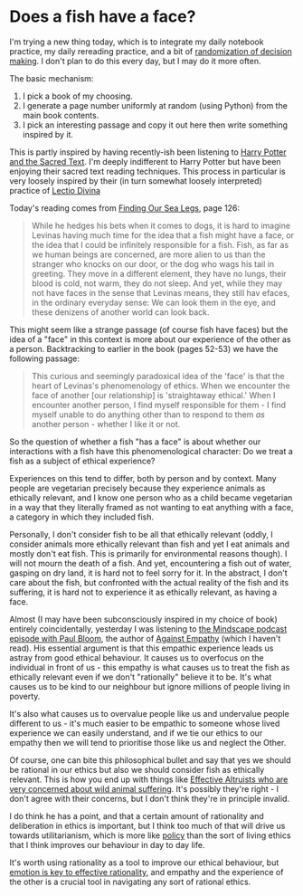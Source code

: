 # Does a fish have a face?

I'm trying a new thing today, which is to integrate my daily notebook practice, my daily rereading practice, and a bit of [randomization of decision making](https://notebook.drmaciver.com/posts/2020-02-25-10:39.html). I don't plan to do this every day, but I may do it more often.

The basic mechanism:

1. I pick a book of my choosing.
2. I generate a page number uniformly at random (using Python) from the main book contents.
3. I pick an interesting passage and copy it out here then write something inspired by it.

This is partly inspired by having recently-ish been listening to [Harry Potter and the Sacred Text](https://www.harrypottersacredtext.com/). I'm deeply indifferent to Harry Potter but have been enjoying their sacred text reading techniques. This process in particular is very loosely inspired by their (in turn somewhat loosely interpreted) practice of [Lectio Divina](https://en.wikipedia.org/wiki/Lectio_Divina)

Today's reading comes from [Finding Our Sea Legs](https://amzn.to/3exHrih), page 126:

> While he hedges his bets when it comes to dogs, it is hard to imagine Levinas having much time for the idea that a fish might have a face, or the idea that I could be infinitely responsible for a fish. Fish, as far as we human beings are concerned, are more alien to us than the stranger who knocks on our door, or the dog who wags his tail in greeting. They move in a different element, they have no lungs, their blood is cold, not warm, they do not sleep. And yet, while they may not have faces in the sense that Levinas means, they still hav efaces, in the ordinary everyday sense: We can look them in the eye, and these denizens of another world can look back.

This might seem like a strange passage (of course fish have faces) but the idea of a "face" in this context is more about our experience of the other as a person. Backtracking to earlier in the book (pages 52-53) we have the following passage:

> This curious and seemingly paradoxical idea of the 'face' is that the heart of Levinas's phenomenology of ethics. When we encounter the face of another [our relationship] is 'straightaway ethical.' When I encounter another person, I find myself responsible for them - I find myself unable to do anything other than to respond to them *as* another person - whether I like it or not.

So the question of whether a fish "has a face" is about whether our interactions with a fish have this phenomenological character: Do we treat a fish as a subject of ethical experience?

Experiences on this tend to differ, both by person and by context. Many people are vegetarian precisely because they experience animals as ethically relevant, and I know one person who as a child became vegetarian in a way that they literally framed as not wanting to eat anything with a face, a category in which they included fish.

Personally, I don't consider fish to be all that ethically relevant (oddly, I consider animals more ethically relevant than fish and yet I eat animals and mostly don't eat fish. This is primarily for environmental reasons though). I will not mourn the death of a fish. And yet, encountering a fish out of water, gasping on dry land, it is hard not to feel sorry for it.
In the abstract, I don't care about the fish, but confronted with the actual reality of the fish and its suffering, it is hard not to experience it as ethically relevant, as having a face.

Almost (I may have been subconsciously inspired in my choice of book) entirely coincidentally, yesterday I was listening to [the Mindscape podcast episode with Paul Bloom](https://www.preposterousuniverse.com/podcast/2019/02/18/episode-34-paul-bloom-on-empathy-rationality-morality-and-cruelty/), the author of [Against Empathy](https://amzn.to/2xCBEYd) (which I haven't read).
His essential argument is that this empathic experience leads us astray from good ethical behaviour. It causes us to overfocus on the individual in front of us - this empathy is what causes us to treat the fish as ethically relevant even if we don't "rationally" believe it to be. It's what causes us to be kind to our neighbour but ignore millions of people living in poverty.

It's also what causes us to overvalue people like us and undervalue people different to us - it's much easier to be empathic to someone whose lived experience we can easily understand, and if we tie our ethics to our empathy then we will tend to prioritise those like us and neglect the Other.

Of course, one can bite this philosophical bullet and say that yes we should be rational in our ethics but also we should consider fish as ethically relevant. This is how you end up with things like [Effective Altruists who are very concerned about wild animal suffering](https://concepts.effectivealtruism.org/concepts/wild-animal-suffering/). It's possibly they're right - I don't agree with their concerns, but I don't think they're in principle invalid.

I do think he has a point, and that a certain amount of rationality and deliberation in ethics is important, but I think too much of that will drive us towards utilitarianism, which is more like [policy](https://notebook.drmaciver.com/posts/2020-04-18-11:10.html) than the sort of living ethics that I think improves our behaviour in day to day life.

It's worth using rationality as a tool to improve our ethical behaviour, but [emotion is key to effective rationality](https://notebook.drmaciver.com/posts/2020-04-14-13:56.html), and empathy and the experience of the other is a crucial tool in navigating any sort of rational ethics.
